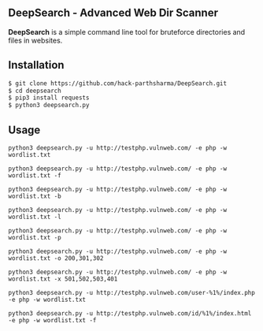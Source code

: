 DeepSearch - Advanced Web Dir Scanner 
--
__DeepSearch__ is a simple command line tool for bruteforce directories and files in websites.

Installation
--
```sh
$ git clone https://github.com/hack-parthsharma/DeepSearch.git
$ cd deepsearch 
$ pip3 install requests
$ python3 deepsearch.py

```

Usage
--
`python3 deepsearch.py -u http://testphp.vulnweb.com/ -e php -w wordlist.txt`

`python3 deepsearch.py -u http://testphp.vulnweb.com/ -e php -w wordlist.txt -f`

`python3 deepsearch.py -u http://testphp.vulnweb.com/ -e php -w wordlist.txt -b`

`python3 deepsearch.py -u http://testphp.vulnweb.com/ -e php -w wordlist.txt -l`

`python3 deepsearch.py -u http://testphp.vulnweb.com/ -e php -w wordlist.txt -p`

`python3 deepsearch.py -u http://testphp.vulnweb.com/ -e php -w wordlist.txt -o 200,301,302`

`python3 deepsearch.py -u http://testphp.vulnweb.com/ -e php -w wordlist.txt -x 501,502,503,401`

`python3 deepsearch.py -u http://testphp.vulnweb.com/user-%1%/index.php -e php -w wordlist.txt`

`python3 deepsearch.py -u http://testphp.vulnweb.com/id/%1%/index.html -e php -w wordlist.txt -f`
